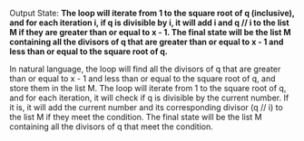 Output State: **The loop will iterate from 1 to the square root of q (inclusive), and for each iteration i, if q is divisible by i, it will add i and q // i to the list M if they are greater than or equal to x - 1. The final state will be the list M containing all the divisors of q that are greater than or equal to x - 1 and less than or equal to the square root of q.**

In natural language, the loop will find all the divisors of q that are greater than or equal to x - 1 and less than or equal to the square root of q, and store them in the list M. The loop will iterate from 1 to the square root of q, and for each iteration, it will check if q is divisible by the current number. If it is, it will add the current number and its corresponding divisor (q // i) to the list M if they meet the condition. The final state will be the list M containing all the divisors of q that meet the condition.